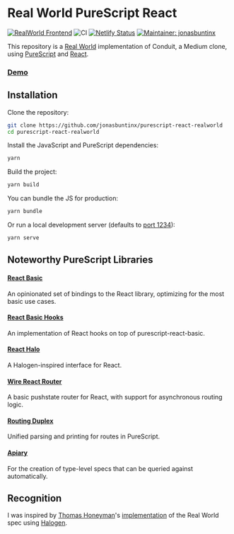 # Real World PureScript React

[![RealWorld Frontend](https://camo.githubusercontent.com/b507ac8f2ec6427bbef518193567c4ec6060c780/68747470733a2f2f696d672e736869656c64732e696f2f62616467652f7265616c776f726c642d66726f6e74656e642d2532333738333537382e737667)](http://realworld.io)
![CI](https://github.com/jonasbuntinx/purescript-react-realworld/workflows/CI/badge.svg)
[![Netlify Status](https://api.netlify.com/api/v1/badges/f8b98224-3465-44f0-bd31-c4413a95953d/deploy-status)](https://app.netlify.com/sites/purescript-react-realworld/deploys)
[![Maintainer: jonasbuntinx](https://img.shields.io/badge/maintainer-jonasbuntinx-teal.svg)](http://github.com/jonasbuntinx)

This repository is a [Real World](https://github.com/gothinkster/realworld) implementation of Conduit, a Medium clone, using [PureScript](https://www.purescript.org/) and [React](https://reactjs.org/).

### [Demo](https://purescript-react-realworld.netlify.app/)

## Installation

Clone the repository:

```sh
git clone https://github.com/jonasbuntinx/purescript-react-realworld
cd purescript-react-realworld
```

Install the JavaScript and PureScript dependencies:

```sh
yarn
```

Build the project:

```sh
yarn build
```

You can bundle the JS for production:

```sh
yarn bundle
```

Or run a local development server (defaults to [port 1234](http://localhost:1234)):

```sh
yarn serve
```

## Noteworthy PureScript Libraries

#### [React Basic](https://github.com/lumihq/purescript-react-basic)

An opinionated set of bindings to the React library, optimizing for the most basic use cases.

#### [React Basic Hooks](https://github.com/spicydonuts/purescript-react-basic-hooks)

An implementation of React hooks on top of purescript-react-basic.

#### [React Halo](https://github.com/robertdp/purescript-react-halo)

A Halogen-inspired interface for React.

#### [Wire React Router](https://github.com/robertdp/purescript-wire-react-router)

A basic pushstate router for React, with support for asynchronous routing logic.

#### [Routing Duplex](https://github.com/natefaubion/purescript-routing-duplex)

Unified parsing and printing for routes in PureScript.

#### [Apiary](https://github.com/robertdp/purescript-apiary)

For the creation of type-level specs that can be queried against automatically.

## Recognition

I was inspired by [Thomas Honeyman](https://github.com/thomashoneyman)'s [implementation](https://github.com/thomashoneyman/purescript-halogen-realworld) of the Real World spec using [Halogen](https://github.com/slamdata/purescript-halogen).
